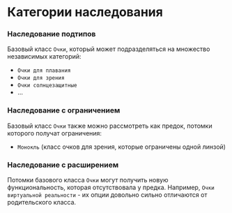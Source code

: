 # Категории наследования

### Наследование подтипов

Базовый класс `Очки`, который может подразделяться на множество независимых категорий: 
- `Очки для плавания`
- `Очки для зрения`
- `Очки солнцезащитные`
- ...

### Наследование с ограничением

Базовый класс `Очки` также можно рассмотреть как предок, потомки которого получат ограничения:
- `Монокль` (класс очков для зрения, которые ограничены одной линзой)

### Наследование с расширением

Потомки базового класса `Очки` могут получить новую функциональность, которая отсутствовала у предка. Например, `Очки виртуальной реальности` - их опции довольно сильно отличаются от родительского класса. 
